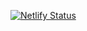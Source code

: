[![Netlify Status](https://api.netlify.com/api/v1/badges/ac7558c8-2c56-4611-9c1f-c7800a05e9b1/deploy-status)](https://app.netlify.com/sites/rcy-vms/deploys)
